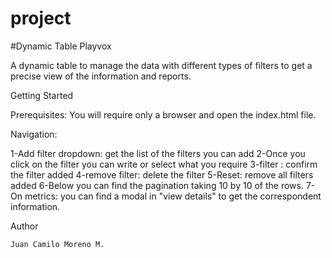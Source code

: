 # project
#Dynamic Table Playvox

A dynamic table to manage the data with different types of filters to get a precise view of the information and reports.

Getting Started

Prerequisites:
You will require only a browser and open the index.html file.

Navigation:

1-Add filter dropdown: get the list of the filters you can add
2-Once you click on the filter you can write or select what you require
3-filter : confirm the filter added
4-remove filter: delete the filter
5-Reset: remove all filters added
6-Below you can find the pagination taking 10 by 10 of the rows.
7-On metrics: you can find a modal in "view details" to get the correspondent information.

Author

    Juan Camilo Moreno M.
